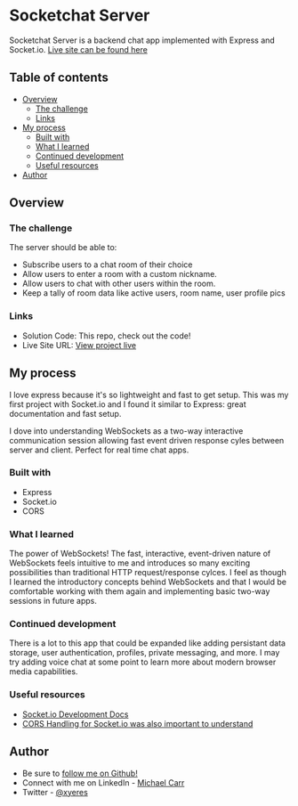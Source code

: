 # Socketchat Server

Socketchat Server is a backend chat app implemented with Express and Socket.io. [Live site can be found here](https://inspiring-goodall-255229.netlify.app/)

## Table of contents

- [Overview](#overview)
  - [The challenge](#the-challenge)
  - [Links](#links)
- [My process](#my-process)
  - [Built with](#built-with)
  - [What I learned](#what-i-learned)
  - [Continued development](#continued-development)
  - [Useful resources](#useful-resources)
- [Author](#author)

## Overview

### The challenge

The server should be able to:

- Subscribe users to a chat room of their choice 
- Allow users to enter a room with a custom nickname.
- Allow users to chat with other users within the room.
- Keep a tally of room data like active users, room name, user profile pics
### Links

- Solution Code: This repo, check out the code!
- Live Site URL: [View project live](https://inspiring-goodall-255229.netlify.app/)

## My process
I love express because it's so lightweight and fast to get setup. This was my first project with Socket.io and I found it similar to Express: great documentation and fast setup. 

I dove into understanding WebSockets as a two-way interactive communication session allowing fast  event driven response cyles between server and client. Perfect for real time chat apps. 

### Built with

- Express
- Socket.io
- CORS

### What I learned
The power of WebSockets! The fast, interactive, event-driven nature of WebSockets feels intuitive to me and introduces so many exciting possibilities than traditional HTTP request/response cylces. I feel as though I learned the introductory concepts behind WebSockets and that I would be comfortable working with them again and implementing basic two-way sessions in future apps.     
### Continued development
There is a lot to this app that could be expanded like adding persistant data storage, user authentication, profiles, private messaging, and more. I may try adding voice chat at some point to learn more about modern browser media capabilities. 
### Useful resources
- [Socket.io Development Docs](https://socket.io/docs/v4)
- [CORS Handling for Socket.io was also important to understand](https://socket.io/docs/v4/migrating-from-2-x-to-3-0/#CORS-handling)

## Author
- Be sure to [follow me on Github!](https://www.github.com/xyeres)
- Connect with me on LinkedIn - [Michael Carr](https://www.linkedin.com/in/mxcarr/)
- Twitter - [@xyeres](https://www.twitter.com/xyeres)

